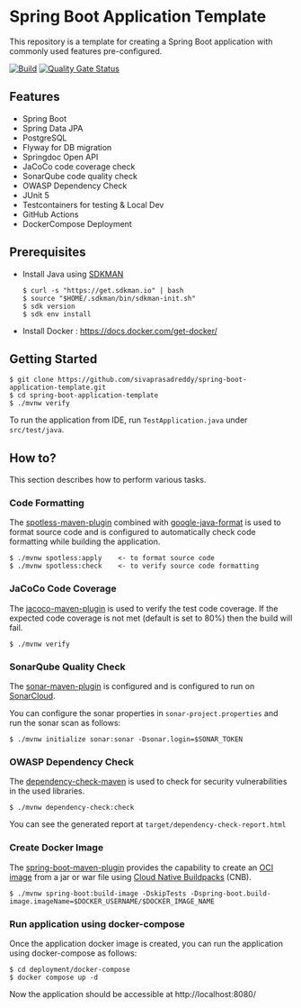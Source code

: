 # Spring Boot Application Template
This repository is a template for creating a Spring Boot application with commonly used features pre-configured.

[![Build](https://github.com/sivaprasadreddy/spring-boot-application-template/actions/workflows/ci.yml/badge.svg)](https://github.com/sivaprasadreddy/spring-boot-application-template/actions/workflows/ci.yml)
[![Quality Gate Status](https://sonarcloud.io/api/project_badges/measure?project=sivaprasadreddy_spring-boot-application-template&metric=alert_status)](https://sonarcloud.io/summary/new_code?id=sivaprasadreddy_spring-boot-application-template)

## Features
* Spring Boot
* Spring Data JPA
* PostgreSQL
* Flyway for DB migration
* Springdoc Open API
* JaCoCo code coverage check
* SonarQube code quality check
* OWASP Dependency Check
* JUnit 5
* Testcontainers for testing & Local Dev
* GitHub Actions
* DockerCompose Deployment

## Prerequisites
* Install Java using [SDKMAN](https://sdkman.io/)

    ```shell
    $ curl -s "https://get.sdkman.io" | bash
    $ source "$HOME/.sdkman/bin/sdkman-init.sh"
    $ sdk version
    $ sdk env install
    ```
* Install Docker : https://docs.docker.com/get-docker/

## Getting Started

```shell
$ git clone https://github.com/sivaprasadreddy/spring-boot-application-template.git
$ cd spring-boot-application-template
$ ./mvnw verify
```

To run the application from IDE, run `TestApplication.java` under `src/test/java`.

## How to?
This section describes how to perform various tasks.

### Code Formatting
The [spotless-maven-plugin](https://github.com/diffplug/spotless/tree/main/plugin-maven) combined with 
[google-java-format](https://github.com/google/google-java-format) is used to format source code 
and is configured to automatically check code formatting while building the application.

```shell
$ ./mvnw spotless:apply    <- to format source code
$ ./mvnw spotless:check    <- to verify source code formatting
```

### JaCoCo Code Coverage
The [jacoco-maven-plugin](https://www.eclemma.org/jacoco/trunk/doc/maven.html) is used to verify the test code coverage.
If the expected code coverage is not met (default is set to 80%) then the build will fail.

```shell
$ ./mvnw verify
```

### SonarQube Quality Check
The [sonar-maven-plugin](https://docs.sonarqube.org/latest/analyzing-source-code/scanners/sonarscanner-for-maven/) is configured and 
is configured to run on [SonarCloud](https://sonarcloud.io/). 

You can configure the sonar properties in `sonar-project.properties` and run the sonar scan as follows:

```shell
$ ./mvnw initialize sonar:sonar -Dsonar.login=$SONAR_TOKEN
```

### OWASP Dependency Check
The [dependency-check-maven](https://jeremylong.github.io/DependencyCheck/dependency-check-maven/) is used to check
for security vulnerabilities in the used libraries.

```shell
$ ./mvnw dependency-check:check
```
You can see the generated report at `target/dependency-check-report.html`

### Create Docker Image
The [spring-boot-maven-plugin](https://docs.spring.io/spring-boot/docs/current/maven-plugin/reference/htmlsingle/) provides 
the capability to create an [OCI image](https://github.com/opencontainers/image-spec) from a jar or war file using [Cloud Native Buildpacks](https://buildpacks.io/) (CNB).

```shell
$ ./mvnw spring-boot:build-image -DskipTests -Dspring-boot.build-image.imageName=$DOCKER_USERNAME/$DOCKER_IMAGE_NAME
```

### Run application using docker-compose
Once the application docker image is created, you can run the application using docker-compose as follows:

```shell
$ cd deployment/docker-compose
$ docker compose up -d
```

Now the application should be accessible at http://localhost:8080/
